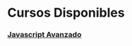 # Cursos Disponibles

### [Javascript Avanzado](https://galiprandi.github.io/cursos/javascript-avanzado/)
